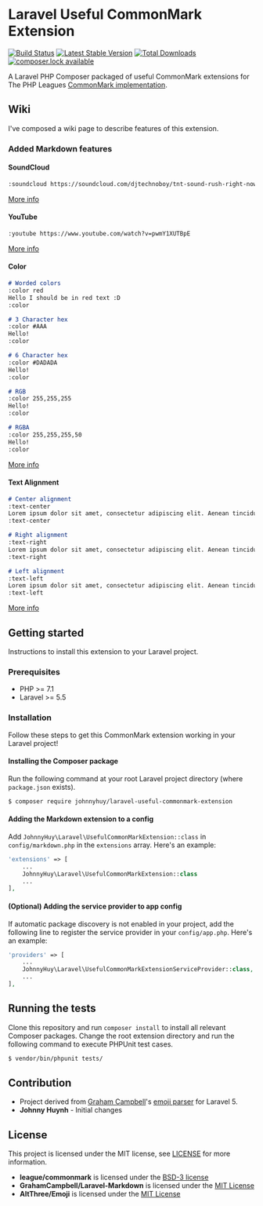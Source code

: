 # Laravel Useful CommonMark Extension

[![Build Status](https://travis-ci.com/johnnyhuy/laravel-useful-commonmark-extension.svg?branch=master)](https://travis-ci.com/johnnyhuy/laravel-useful-commonmark-extension)
[![Latest Stable Version](https://poser.pugx.org/johnnyhuy/laravel-useful-commonmark-extension/version)](https://packagist.org/packages/johnnyhuy/laravel-useful-commonmark-extension)
[![Total Downloads](https://poser.pugx.org/johnnyhuy/laravel-useful-commonmark-extension/downloads)](https://packagist.org/packages/johnnyhuy/laravel-useful-commonmark-extension)
[![composer.lock available](https://poser.pugx.org/johnnyhuy/laravel-useful-commonmark-extension/composerlock)](https://packagist.org/packages/johnnyhuy/laravel-useful-commonmark-extension)

A Laravel PHP Composer packaged of useful CommonMark extensions for The PHP Leagues [CommonMark implementation](https://github.com/thephpleague/commonmark).

## Wiki

I've composed a wiki page to describe features of this extension.

### Added Markdown features

#### SoundCloud

```markdown
:soundcloud https://soundcloud.com/djtechnoboy/tnt-sound-rush-right-now
```

[More info](https://github.com/johnnyhuy/laravel-useful-commonmark-extension/wiki/SoundCloud)

#### YouTube

```markdown
:youtube https://www.youtube.com/watch?v=pwmY1XUTBpE
```

[More info](https://github.com/johnnyhuy/laravel-useful-commonmark-extension/wiki/YouTube)

#### Color

```markdown
# Worded colors
:color red
Hello I should be in red text :D
:color

# 3 Character hex
:color #AAA
Hello!
:color

# 6 Character hex
:color #DADADA
Hello!
:color

# RGB
:color 255,255,255
Hello!
:color

# RGBA
:color 255,255,255,50
Hello!
:color
```

[More info](https://github.com/johnnyhuy/laravel-useful-commonmark-extension/wiki/Color)

#### Text Alignment

```markdown
# Center alignment
:text-center
Lorem ipsum dolor sit amet, consectetur adipiscing elit. Aenean tincidunt urna maximus sem congue, viverra ultrices purus porta. Aenean at porta mi. Donec ut felis consectetur, rutrum mauris non, sagittis ipsum. Quisque sit amet fringilla lorem. Curabitur euismod imperdiet nunc, et vehicula lorem scelerisque et. Fusce rutrum id lectus in pellentesque. Donec vel cursus dolor. Ut placerat justo nunc, a imperdiet libero posuere non. Nullam dolor ligula, efficitur a accumsan non, viverra quis lorem. Mauris at auctor ligula.
:text-center

# Right alignment
:text-right
Lorem ipsum dolor sit amet, consectetur adipiscing elit. Aenean tincidunt urna maximus sem congue, viverra ultrices purus porta. Aenean at porta mi. Donec ut felis consectetur, rutrum mauris non, sagittis ipsum. Quisque sit amet fringilla lorem. Curabitur euismod imperdiet nunc, et vehicula lorem scelerisque et. Fusce rutrum id lectus in pellentesque. Donec vel cursus dolor. Ut placerat justo nunc, a imperdiet libero posuere non. Nullam dolor ligula, efficitur a accumsan non, viverra quis lorem. Mauris at auctor ligula.
:text-right

# Left alignment
:text-left
Lorem ipsum dolor sit amet, consectetur adipiscing elit. Aenean tincidunt urna maximus sem congue, viverra ultrices purus porta. Aenean at porta mi. Donec ut felis consectetur, rutrum mauris non, sagittis ipsum. Quisque sit amet fringilla lorem. Curabitur euismod imperdiet nunc, et vehicula lorem scelerisque et. Fusce rutrum id lectus in pellentesque. Donec vel cursus dolor. Ut placerat justo nunc, a imperdiet libero posuere non. Nullam dolor ligula, efficitur a accumsan non, viverra quis lorem. Mauris at auctor ligula.
:text-left
```

[More info](https://github.com/johnnyhuy/laravel-useful-commonmark-extension/wiki/Text-Alignment)

## Getting started

Instructions to install this extension to your Laravel project.

### Prerequisites

- PHP >= 7.1
- Laravel >= 5.5

### Installation

Follow these steps to get this CommonMark extension working in your Laravel project!

#### Installing the Composer package

Run the following command at your root Laravel project directory (where `package.json` exists).

```bash
$ composer require johnnyhuy/laravel-useful-commonmark-extension
```

#### Adding the Markdown extension to a config

Add `JohnnyHuy\Laravel\UsefulCommonMarkExtension::class` in `config/markdown.php` in the `extensions` array. Here's an example:

```php
'extensions' => [
    ...
    JohnnyHuy\Laravel\UsefulCommonMarkExtension::class
    ...
],
```

#### (Optional) Adding the service provider to app config

If automatic package discovery is not enabled in your project, add the following line to register the service provider in your `config/app.php`. Here's an example:

```php
'providers' => [
    ...
    JohnnyHuy\Laravel\UsefulCommonMarkExtensionServiceProvider::class,
    ...
],
```

## Running the tests

Clone this repository and run `composer install` to install all relevant Composer packages. Change the root extension directory and run the following command to execute PHPUnit test cases.

```bash
$ vendor/bin/phpunit tests/
```

## Contribution

- Project derived from [Graham Campbell](https://github.com/GrahamCampbell)'s [emoji parser](https://github.com/AltThree/Emoji) for Laravel 5.
- **Johnny Huynh** - Initial changes

## License

This project is licensed under the MIT license, see [LICENSE](https://github.com/johnnyhuy/laravel-commonmark-useful-extensions/blob/master/LICENSE) for more information.

- **league/commonmark** is licensed under the [BSD-3 license](https://github.com/thephpleague/commonmark/blob/master/LICENSE)
- **GrahamCampbell/Laravel-Markdown** is licensed under the [MIT License](https://github.com/GrahamCampbell/Laravel-Markdown/blob/master/LICENSE)
- **AltThree/Emoji** is licensed under the [MIT License](https://github.com/AltThree/Emoji/blob/master/LICENSE)
